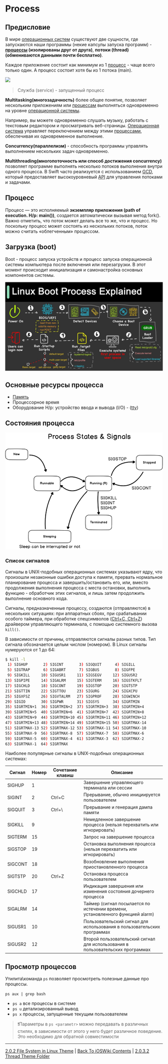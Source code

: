# Process

## Предисловие

В мире [операционных систем](/2%20ComputerScience/2.0%20Linux/2.0.1%20Linux.md)  существуют две сущности, где запускаются наши программы (некие капсулы запуска программ) - **[процессы](./2.0.3%20Process.md) (изолированы друг от друга)**, **потоки (thread) (обмениваются данными почти бесплатно)**. 

Каждое приложение состоит как минимум из 1 [процесс](./2.0.3%20Process.md) - чаще всего только один.
 А процесс состоит хотя бы из 1 потока (main). 

![](https://www.w3.org/People/Frystyk/thesis/MultiStackThread.gif)

> Служба (service) - запущенный процесс

**Multitasking(многозадачность)** более общее понятие, позволяет нескольким приложениям или [процессам](/2%20ComputerScience/2.0%20Linux/2.0.3%20ConcurrencyAndMultitasking/2.0.3.1%20Process.md) выполняться одновременно на уровне [операционной системы](/2%20ComputerScience/2.0%20Linux/).

Например, вы можете одновременно слушать музыку, работать с текстовым редактором и просматривать веб-страницы. [Операционная система](/2%20ComputerScience/2.0%20Linux/) управляет переключением между этими [процессами](/2%20ComputerScience/2.0%20Linux/2.0.3%20ConcurrencyAndMultitasking/2.0.3.1%20Process.md), обеспечивая их одновременное выполнение.

**Concurrency(параллелизм)** - способность программы управлять выполнением нескольких задач одновременно.

**Multithreading(многопоточность или способ достижения concurrency)** позволяет программе выполнять несколько потоков выполнения внутри одного процесса. В Swift часто реализуется с использованием [GCD](/3%20Memory%20and%20Concurrency/3.2%20Multithreading/3.2.3%20GCD.md), который предоставляет высокоуровневый [API](/2%20ComputerScience/2.3%20Networking/2.3.1%20API/2.3.1.1%20API.md) для управления потоками и задачами.

## Процесс

Процесс — это исполняемый **экземпляр приложения (path of execution. Н/р: main())**, создается автоматически вызывая метод fork(). Важно отметить, что поток может делать все то же, что и процесс. Но поскольку процесс может состоять из нескольких потоков, поток можно считать «облегченным» процессом.

## Загрузка (boot)

Boot - процесс запуска устройств и процесс запуска операционной системы компьютера после включения или перезагрузки. В этот момент происходит инициализация и самонастройка основных компонентов системы.

![](https://github.com/eldaroid/pictures/blob/master/iOSWiki/ComputerScience/LinuxBootProcess.jpeg?raw=true)

## Основные ресурсы процесса

* [Память](/3%20Memory%20and%20Concurrency/3.1%20Memory/3.1.1%20RandomAccessMemory/3.1.1.1%20RAM.md)
* Процессорное время
* Оборудование Н/р: устройство ввода и вывода (I/O) - ([tty](https://www.linusakesson.net/programming/tty/))

## Состояния процесса

![LinuxProcessState](https://github.com/eldaroid/pictures/blob/master/iOSWiki/ComputerScience/LinuxProcessState.jpeg?raw=true)

### Список сигналов

Сигналы в UNIX-подобных операционных системах указывают ядру, что произошли незаконные ошибки доступа к памяти, прервать нормальное планирование процесса и завершить/остановить его, или, вместо продолжения выполнения процесса с места остановки, выполнить функцию - обработчик этих сигналов, и лишь затем продолжить выполнение основного кода.

Сигналы, предназначенные процессу, создаются (отправляются) в нескольких ситуациях: при аппаратных сбоях, при срабатывании особого таймера, при обработке спецсимволов ([Ctrl+C, Ctrl+Z](/1%20Common/1.3%20Terminal/1.3.1%20Teminal.md)) драйвером управляющего терминала, с помощью системного вызова `kill()`. 

В зависимости от причины, отправляются сигналы разных типов. Тип сигнала обозначается целым числом (номером). В Linux сигналы нумеруются от 1 до 64:

```bash
$ kill -l
 1) SIGHUP       2) SIGINT       3) SIGQUIT      4) SIGILL
 5) SIGTRAP      6) SIGABRT      7) SIGBUS       8) SIGFPE
 9) SIGKILL     10) SIGUSR1     11) SIGSEGV     12) SIGUSR2
13) SIGPIPE     14) SIGALRM     15) SIGTERM     16) SIGSTKFLT
17) SIGCHLD     18) SIGCONT     19) SIGSTOP     20) SIGTSTP
21) SIGTTIN     22) SIGTTOU     23) SIGURG      24) SIGXCPU
25) SIGXFSZ     26) SIGVTALRM   27) SIGPROF     28) SIGWINCH
29) SIGIO       30) SIGPWR      31) SIGSYS      34) SIGRTMIN
35) SIGRTMIN+1  36) SIGRTMIN+2  37) SIGRTMIN+3  38) SIGRTMIN+4
39) SIGRTMIN+5  40) SIGRTMIN+6  41) SIGRTMIN+7  42) SIGRTMIN+8
43) SIGRTMIN+9  44) SIGRTMIN+10 45) SIGRTMIN+11 46) SIGRTMIN+12
47) SIGRTMIN+13 48) SIGRTMIN+14 49) SIGRTMIN+15 50) SIGRTMAX-14
51) SIGRTMAX-13 52) SIGRTMAX-12 53) SIGRTMAX-11 54) SIGRTMAX-10
55) SIGRTMAX-9  56) SIGRTMAX-8  57) SIGRTMAX-7  58) SIGRTMAX-6
59) SIGRTMAX-5  60) SIGRTMAX-4  61) SIGRTMAX-3  62) SIGRTMAX-2
63) SIGRTMAX-1  64) SIGRTMAX
```

Наиболее популярные сигналы в UNIX-подобных операционных системах:

| Сигнал  | Номер | Сочетание клавиш | Описание                                                        |
|---------|-------|-------------------|-----------------------------------------------------------------|
| SIGHUP  | 1     |                   | Завершение управляющего терминала или сессии                    |
| SIGINT  | 2     | Ctrl+C            | Прерывание, обычно инициируется пользователем                   |
| SIGQUIT | 3     | Ctrl+\            | Прерывание и генерация дампа памяти                             |
| SIGKILL | 9     |                   | Немедленное завершение процесса (нельзя перехватить или игнорировать) |
| SIGTERM | 15    |                   | Запрос на завершение процесса                                   |
| SIGSTOP | 19    |                   | Остановка выполнения процесса (нельзя перехватить или игнорировать) |
| SIGCONT | 18    |                   | Возобновление выполнения приостановленного процесса             |
| SIGTSTP | 20    | Ctrl+Z            | Остановка процесса пользователем                                |
| SIGCHLD | 17    |                   | Индикация завершения или изменения состояния дочернего процесса |
| SIGALRM | 14    |                   | Таймер (сигнал посылается по истечении времени, установленного функцией alarm) |
| SIGUSR1 | 10    |                   | Пользовательский сигнал для использования в пользовательских программах |
| SIGUSR2 | 12    |                   | Второй пользовательский сигнал для использования в пользовательских программах |

## Просмотр процессов

Утилита\команда `ps` позволяет просмотреть полезные данные про процессы.

`ps aux | grep bash`

* `ps a` все процессы в системе
* `ps u` детализированный вывод
* `ps x` процессы, запущенные текущим пользователем

> ❗Параметры в `ps <parametr>` можно передавать в различных стилях, в зависимости от этого у него будет различное поведение. Это необходимо для обратной совместимости

---

[2.0.2 File System in Linux Theme](../2.0.2%20FileSystemLinux.md) | [Back To iOSWiki Contents](https://github.com/eldaroid/iOSWiki) |  [2.0.3.2 Thread Theme Folder](./2.0.3.2%20Thread.md)


